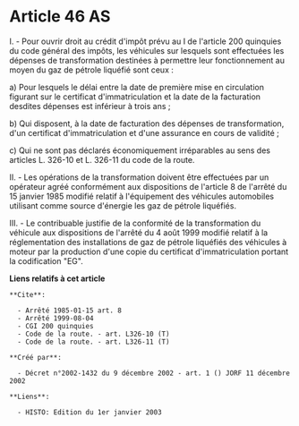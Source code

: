 # Article 46 AS

I. - Pour ouvrir droit au crédit d'impôt prévu au I de l'article 200 quinquies du code général des impôts, les véhicules sur
lesquels sont effectuées les dépenses de transformation destinées à permettre leur fonctionnement au moyen du gaz de pétrole
liquéfié sont ceux :

a) Pour lesquels le délai entre la date de première mise en circulation figurant sur le certificat d'immatriculation et la
date de la facturation desdites dépenses est inférieur à trois ans ;

b) Qui disposent, à la date de facturation des dépenses de transformation, d'un certificat d'immatriculation et d'une
assurance en cours de validité ;

c) Qui ne sont pas déclarés économiquement irréparables au sens des articles L. 326-10 et L. 326-11 du code de la route.

II. - Les opérations de la transformation doivent être effectuées par un opérateur agréé conformément aux dispositions de
l'article 8 de l'arrêté du 15 janvier 1985 modifié relatif à l'équipement des véhicules automobiles utilisant comme source
d'énergie les gaz de pétrole liquéfiés.

III. - Le contribuable justifie de la conformité de la transformation du véhicule aux dispositions de l'arrêté du 4 août 1999
modifié relatif à la réglementation des installations de gaz de pétrole liquéfiés des véhicules à moteur par la production
d'une copie du certificat d'immatriculation portant la codification "EG".

**Liens relatifs à cet article**

	**Cite**:

	  - Arrêté 1985-01-15 art. 8
	  - Arrêté 1999-08-04
	  - CGI 200 quinquies
	  - Code de la route. - art. L326-10 (T)
	  - Code de la route. - art. L326-11 (T)

	**Créé par**:

	  - Décret n°2002-1432 du 9 décembre 2002 - art. 1 () JORF 11 décembre 2002

	**Liens**:

	  - HISTO: Edition du 1er janvier 2003
